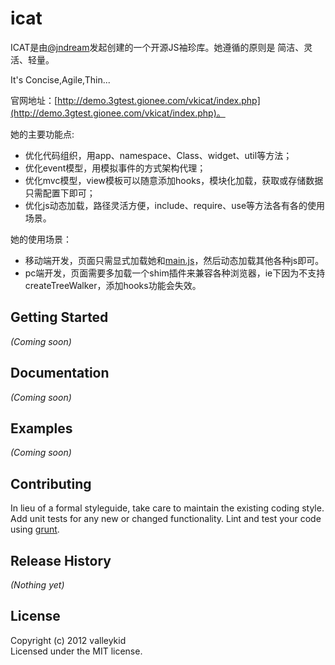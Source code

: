 # icat

ICAT是由[@jndream](http://weibo.com/jndream)发起创建的一个开源JS袖珍库。她遵循的原则是 简洁、灵活、轻量。

It's Concise,Agile,Thin...

官网地址：[http://demo.3gtest.gionee.com/vkicat/index.php](http://demo.3gtest.gionee.com/vkicat/index.php)。

她的主要功能点:
- 优化代码组织，用app、namespace、Class、widget、util等方法；
- 优化event模型，用模拟事件的方式架构代理；
- 优化mvc模型，view模板可以随意添加hooks，模块化加载，获取或存储数据只需配置下即可；
- 优化js动态加载，路径灵活方便，include、require、use等方法各有各的使用场景。

她的使用场景：
- 移动端开发，页面只需显式加载她和[main.js](https://github.com/valleykid/icat/blob/master/examples/gallery/js/main.source.js)，然后动态加载其他各种js即可。
- pc端开发，页面需要多加载一个shim插件来兼容各种浏览器，ie下因为不支持createTreeWalker，添加hooks功能会失效。

## Getting Started
_(Coming soon)_

## Documentation
_(Coming soon)_

## Examples
_(Coming soon)_

## Contributing
In lieu of a formal styleguide, take care to maintain the existing coding style. Add unit tests for any new or changed functionality. Lint and test your code using [grunt](https://github.com/gruntjs/grunt).

## Release History
_(Nothing yet)_

## License
Copyright (c) 2012 valleykid  
Licensed under the MIT license.
